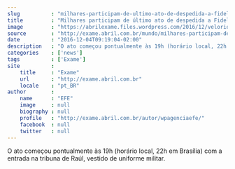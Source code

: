 ```yaml
---
slug          : "milhares-participam-de-ultimo-ato-de-despedida-a-fidel-em-cuba"
title         : "Milhares participam de último ato de despedida a Fidel em Cuba"
image         : "https://abrilexame.files.wordpress.com/2016/12/velorio-fidel-castro.jpg?quality=70&strip=all&w=680"
source        : "http://exame.abril.com.br/mundo/milhares-participam-de-ultimo-ato-de-despedida-a-fidel-em-cuba/"
date          : "2016-12-04T09:19:04-02:00"
description   : "O ato começou pontualmente às 19h (horário local, 22h em Brasília) com a entrada na tribuna de Raúl, vestido de uniforme militar."
categories    : ['news']
tags          : ['Exame']
site          :
    title     : "Exame"
    url       : "http://exame.abril.com.br"
    locale    : "pt_BR"
author        :
    name      : "EFE"
    image     : null
    biography : null
    profile   : "http://exame.abril.com.br/autor/wpagenciaefe/"
    facebook  : null
    twitter   : null
---
```


O ato começou pontualmente às 19h (horário local, 22h em Brasília) com a entrada na tribuna de Raúl, vestido de uniforme militar.
